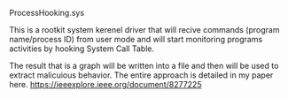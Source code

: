ProcessHooking.sys

This is a rootkit system kerenel driver that will recive commands (program name/process ID) from user mode and will start monitoring programs activities by hooking System Call Table.

The result that is a graph will be written into a file and then will be used to extract malicuious behavior. The entire approach is detailed in my paper here. https://ieeexplore.ieee.org/document/8277225

